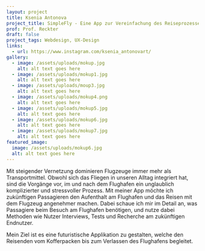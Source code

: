 ```yaml
---
layout: project
title: Ksenia Antonova
project_title: SimpleFly - Eine App zur Vereinfachung des Reiseprozesses
prof: Prof. Reckter
draft: false
project_tags: Webdesign, UX-Design
links:
  - url: https://www.instagram.com/ksenia_antonovart/
gallery:
  - image: /assets/uploads/mokup.jpg
    alt: alt text goes here
  - image: /assets/uploads/mokup1.jpg
    alt: alt text goes here
  - image: /assets/uploads/moup3.jpg
    alt: alt text goes here
  - image: /assets/uploads/mokup4.png
    alt: alt text goes here
  - image: /assets/uploads/mokup5.jpg
    alt: alt text goes here
  - image: /assets/uploads/mokup6.jpg
    alt: alt text goes here
  - image: /assets/uploads/mokup7.jpg
    alt: alt text goes here
featured_image:
  image: /assets/uploads/mokup6.jpg
  alt: alt text goes here
---
```

Mit steigender Vernetzung dominieren Flugzeuge immer mehr als Transportmittel. Obwohl sich das Fliegen in unseren Alltag integriert hat, sind die Vorgänge vor, im und nach dem Flughafen ein unglaublich komplizierter und stressvoller Prozess. Mit meiner App möchte ich zukünftigen Passagieren den Aufenthalt am Flughafen und das Reisen mit dem Flugzeug angenehmer machen. Dabei schaue ich mir im Detail an, was Passagiere beim Besuch am Flughafen benötigen, und nutze dabei Methoden wie Nutzer Interviews, Tests und Recherche am zukünftigen Endnutzer.

Mein Ziel ist es eine futuristische Applikation zu gestalten, welche den Reisenden vom Kofferpacken bis zum Verlassen des Flughafens begleitet.